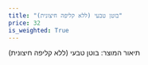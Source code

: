 ```yaml
---
title: "בוטן טבעי (ללא קליפה חיצונית)"
price: 32
is_weighted: True
---
```


תיאור המוצר: בוטן טבעי (ללא קליפה חיצונית)
